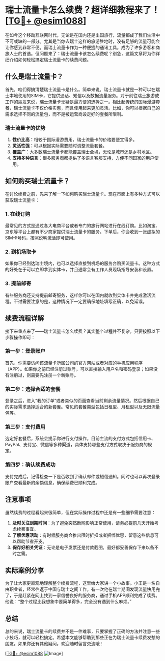 # 瑞士流量卡怎么续费？超详细教程来了！[[TG💪+ @esim1088](https://t.me/s/esim1088)]

在如今这个移动互联网时代，无论是在国内还是出国旅行，流量都成了我们生活中不可或缺的一部分。尤其是当你去瑞士这样的旅游胜地时，没有足够的流量可能会让你感到非常不便。而瑞士流量卡作为一种便捷的通讯工具，成为了许多游客和商旅人士的首选。但问题来了：瑞士流量卡该怎么续费呢？别急，这篇文章将为你详细介绍如何轻松搞定瑞士流量卡的续费问题。

## 什么是瑞士流量卡？

首先，咱们得搞清楚瑞士流量卡是什么。简单来说，瑞士流量卡就是一种可以在瑞士本地使用的SIM卡，它提供通话、短信以及数据流量服务。对于前往瑞士旅游或工作的朋友来说，瑞士流量卡无疑是最方便的选择之一。相比起传统的国际漫游套餐，瑞士流量卡不仅价格实惠，而且使用起来更加灵活。比如，你可以根据自己的需求选择不同的流量包，而不是被运营商设定好的套餐所限制。

### 瑞士流量卡的优势

1. **性价比高**：相较于国际漫游费用，瑞士流量卡的价格要便宜得多。
2. **灵活性强**：可以根据实际需要随时调整流量套餐。
3. **覆盖广**：大多数瑞士流量卡都能覆盖瑞士全境，无论是城市还是乡村地区。
4. **支持多种语言**：很多服务商都提供了多语言客服支持，方便不同国家的用户使用。

## 如何购买瑞士流量卡？

在讨论续费之前，先来了解一下如何购买瑞士流量卡。现在市面上有多种方式可以获取瑞士流量卡：

### 1. 在线订购

最常见的方式是通过各大电商平台或者专门的旅行网站进行在线订购。比如淘宝、京东等平台上都有不少商家提供瑞士流量卡的服务。下单后，你会收到一张虚拟的SIM卡号码，按照说明激活即可使用。

### 2. 到机场取卡

如果你已经到达瑞士境内，也可以选择直接到机场的服务台购买流量卡。这种方式的好处在于可以立即拿到实体卡，并且通常会有工作人员现场指导安装和设置。

### 3. 提前邮寄

有些服务商还支持提前邮寄服务，这样你可以在国内就收到实体卡并完成激活流程。不过需要注意的是，这种情况下一定要确保地址填写正确，以免延误。

## 续费流程详解

接下来重点来了——瑞士流量卡怎么续费？其实整个过程并不复杂，只要按照以下步骤操作即可：

### 第一步：登录账户

首先，你需要访问该流量卡所属公司的官方网站或者对应的手机应用程序（APP）。如果你之前已经注册过账号，可以直接输入用户名和密码登录；如果没有注册过，则需要先注册一个新账号。

### 第二步：选择合适的套餐

登录之后，进入“我的订单”或者类似的页面查看当前剩余流量情况。然后根据自己的实际需求选择适合的新套餐。常见的套餐类型包括日租型、月租型以及无限流量包等。

### 第三步：支付费用

选定好套餐后，系统会提示你进行支付操作。目前主流的支付方式包括信用卡、PayPal、支付宝、微信等多种渠道，具体支持哪些支付方式取决于服务商的规定。

### 第四步：确认续费成功

支付完成后，记得检查一下是否收到了确认邮件或短信通知。同时也可以再次登录账户查看最新的余额信息，确保续费已顺利完成。

## 注意事项

虽然续费的过程看起来很简单，但在实际操作过程中还是有一些细节需要注意：

1. **及时关注到期时间**：为了避免突然断网影响正常使用，请务必提前几天开始考虑续费事宜。
2. **了解优惠活动**：有时候服务商会推出限时折扣或者捆绑优惠，留意这些信息可以帮助节省开支。
3. **保存好相关凭证**：无论是电子发票还是付款截图，最好都妥善保存下来以备不时之需。

## 实际案例分享

为了让大家更直观地理解整个续费流程，这里给大家讲一个小故事。小王是一名自由职业者，经常往返于中国与瑞士之间工作。有一次他在瑞士期间发现流量快用完了，于是赶紧在网上找到一家信誉良好的服务商，通过手机APP顺利完成了续费。他说：“整个过程比我想象中要简单得多，完全没有遇到什么麻烦。”

## 总结

总的来说，瑞士流量卡的续费并不是一件难事，只要掌握了正确的方法并注意一些小技巧，就可以轻松搞定。希望本文能够帮助到那些正在为瑞士流量卡续费发愁的朋友。如果你还有其他疑问，欢迎随时留言交流哦！

[[TG💪+ @esim1088](https://t.me/s/esim1088) ![Image](https://i.postimg.cc/4NQfJmqS/Snipaste-2025-05-13-00-14-12.png)]